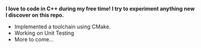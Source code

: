 
**I love to code in C++ during my free time! I try to experiment anything new I discover on this repo.**

- Implemented a toolchain using CMake.
- Working on Unit Testing
- More to come...
